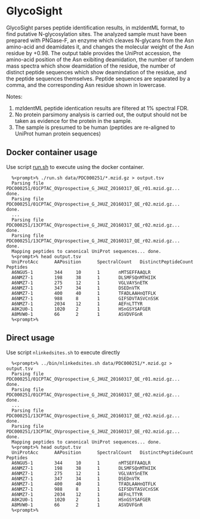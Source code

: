 # GlycoSight

GlycoSight parses peptide identification results, in mzIdentML format, to find putative N-glycosylation sites. The analyzed sample must have been prepared with PNGase-F, an enzyme which cleaves N-glycans from the Asn amino-acid and deamidates it, and changes the molecular weight of the Asn residue by +0.98. The output table provides the UniProt accession, the amino-acid position of the Asn exibiting deamidation, the number of tandem mass spectra which show deamidation of the residue, the number of distinct peptide sequences which show deamindation of the residue, and the peptide sequences themselves. Peptide sequences are separated by a comma, and the corresponding Asn residue shown in lowercase. 

Notes: 
1. mzIdentML peptide identication results are filtered at 1% spectral FDR.
2. No protein parsimony analysis is carried out, the output should not be taken as evidence for the protein in the sample.
3. The sample is presumed to be human (peptides are re-aligned to UniProt human protein sequences)

## Docker container usage

Use script [run.sh](run.sh) to execute using the docker container.

```
  %<prompt>% ./run.sh data/PDC000251/*.mzid.gz > output.tsv
  Parsing file PDC000251/01CPTAC_OVprospective_G_JHUZ_20160317_QE_r01.mzid.gz... done.
  Parsing file PDC000251/01CPTAC_OVprospective_G_JHUZ_20160317_QE_r02.mzid.gz... done.
  ...
  Parsing file PDC000251/13CPTAC_OVprospective_G_JHUZ_20160317_QE_r02.mzid.gz... done.
  Parsing file PDC000251/13CPTAC_OVprospective_G_JHUZ_20160317_QE_r02.mzid.gz... done.
  Mapping peptides to canonical UniProt sequences... done.
  %<prompt>% head output.tsv
  UniProtAcc      AAPosition      SpectralCount   DistinctPeptideCount    Peptides
  A6NGU5-1        344     10      1       nMTSEFFAAQLR
  A6NMZ7-1        198     38      1       DLSMFSQnMTHIIK
  A6NMZ7-1        275     12      1       VGLVAYSnETK
  A6NMZ7-1        347     34      1       DSEDnVTK
  A6NMZ7-1        400     40      1       TFADLAAHnQTFLK
  A6NMZ7-1        988     8       1       GIFSDVTASVCnSSK
  A6NMZ7-1        2034    12      1       AEFnLTTYR
  A8K2U0-1        1020    2       1       HSnGSYSAFGER
  A8MVW0-1        66      2       1       ASVDVFGnR
  %<prompt>%
```

## Direct usage

Use script `nlinkedsites.sh` to execute directly
```
  %<prompt>% ../bin/nlinkedsites.sh data/PDC000251/*.mzid.gz > output.tsv
  Parsing file PDC000251/01CPTAC_OVprospective_G_JHUZ_20160317_QE_r01.mzid.gz... done.
  Parsing file PDC000251/01CPTAC_OVprospective_G_JHUZ_20160317_QE_r02.mzid.gz... done.
  ...
  Parsing file PDC000251/13CPTAC_OVprospective_G_JHUZ_20160317_QE_r02.mzid.gz... done.
  Parsing file PDC000251/13CPTAC_OVprospective_G_JHUZ_20160317_QE_r02.mzid.gz... done.
  Mapping peptides to canonical UniProt sequences... done.
  %<prompt>% head output.tsv
  UniProtAcc      AAPosition      SpectralCount   DistinctPeptideCount    Peptides
  A6NGU5-1        344     10      1       nMTSEFFAAQLR
  A6NMZ7-1        198     38      1       DLSMFSQnMTHIIK
  A6NMZ7-1        275     12      1       VGLVAYSnETK
  A6NMZ7-1        347     34      1       DSEDnVTK
  A6NMZ7-1        400     40      1       TFADLAAHnQTFLK
  A6NMZ7-1        988     8       1       GIFSDVTASVCnSSK
  A6NMZ7-1        2034    12      1       AEFnLTTYR
  A8K2U0-1        1020    2       1       HSnGSYSAFGER
  A8MVW0-1        66      2       1       ASVDVFGnR
  %<prompt>%
```
